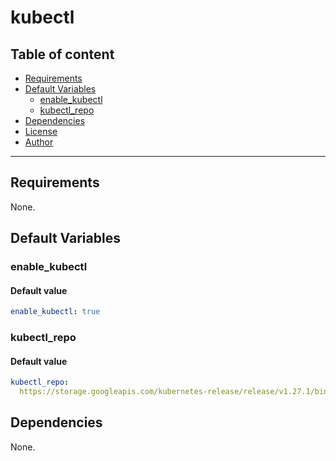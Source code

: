 # kubectl

## Table of content

- [Requirements](#requirements)
- [Default Variables](#default-variables)
  - [enable_kubectl](#enable_kubectl)
  - [kubectl_repo](#kubectl_repo)
- [Dependencies](#dependencies)
- [License](#license)
- [Author](#author)

---

## Requirements

None.

## Default Variables

### enable_kubectl

#### Default value

```YAML
enable_kubectl: true
```

### kubectl_repo

#### Default value

```YAML
kubectl_repo: 
  https://storage.googleapis.com/kubernetes-release/release/v1.27.1/bin/linux/amd64/kubectl
```



## Dependencies

None.
